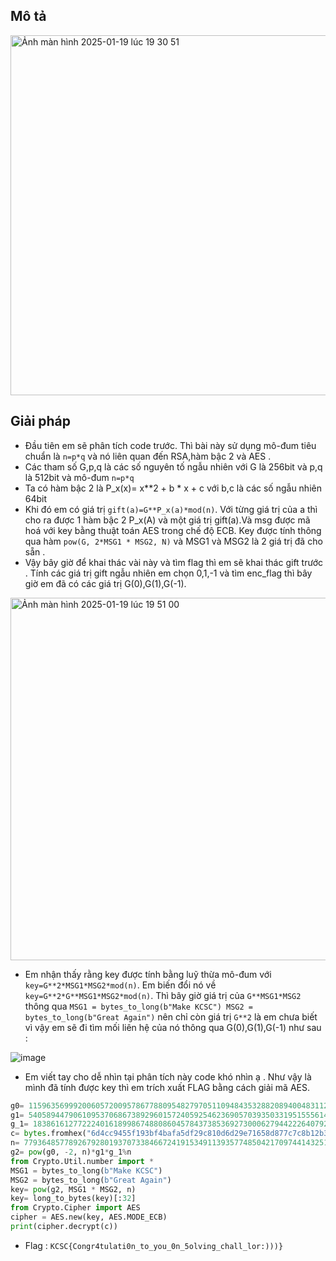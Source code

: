 ## Mô tả 

<img width="576" alt="Ảnh màn hình 2025-01-19 lúc 19 30 51" src="https://github.com/user-attachments/assets/6f5e6c32-d25f-471c-8a83-2776650f5999" />

## Giải pháp 
- Đầu tiên em sẽ phân tích code trước. Thì bài này sử dụng mô-đum tiêu chuẩn là `n=p*q` và nó liên quan đến RSA,hàm bậc 2 và AES .
- Các tham số G,p,q là các số nguyên tố ngẫu nhiên với G là 256bit và p,q là 512bit và mô-đum `n=p*q`
- Ta có hàm bậc 2 là P_x(x)= x**2 + b * x + c với b,c là các số ngẫu nhiên 64bit
- Khi đó em có giá trị `gift(a)=G**P_x(a)*mod(n)`. Với từng giá trị của a thì cho ra được 1 hàm bậc 2 P_x(A) và một giá trị gift(a).Và msg được mã hoá với key bằng thuật toán AES trong chế độ ECB. Key được tính thông qua hàm `pow(G, 2*MSG1 * MSG2, N)` và MSG1 và MSG2 là 2 giá trị đã cho sẵn .
- Vậy bây giờ để khai thác vài này và tìm flag thì em sẽ khai thác gift trước . Tính các giá trị gift ngẫu nhiên em chọn 0,1,-1 và tìm enc_flag  thì bây giờ em đã có các giá trị G(0),G(1),G(-1).

<img width="580" alt="Ảnh màn hình 2025-01-19 lúc 19 51 00" src="https://github.com/user-attachments/assets/1196d9ca-c438-4211-91b2-fc66a4d9b5ba" />

- Em nhận thấy rằng key được tính bằng luỹ thừa mô-đum với `key=G**2*MSG1*MSG2*mod(n)`. Em biến đổi nó về `key=G**2*G**MSG1*MSG2*mod(n)`. Thì bây giờ giá trị của `G**MSG1*MSG2` thông qua `MSG1 = bytes_to_long(b"Make KCSC")
MSG2 = bytes_to_long(b"Great Again")` nên chỉ còn giá trị `G**2` là em chưa biết vì vậy em sẽ đi tìm mối liên hệ của nó thông qua G(0),G(1),G(-1) như sau :

![image](https://github.com/user-attachments/assets/d841111e-9f40-4299-82b8-9f76bf6e440e)

- Em viết tay cho dễ nhìn tại phân tích này code khó nhìn ạ . Như vậy là mình đã tính được key thì em trích xuất FLAG bằng cách giải mã AES.
```py
g0= 11596356999200605720095786778809548279705110948435328820894004831120339542232002979377533000890057945707251409620559505596759173453065026029403989575675178129371710193843100186969924759458898976359180901748998446817521245038508822557602803106485801068967244020051460484768473645575455539177942817845398369442
g1= 540589447906109537068673892960157240592546236905703935033195155561453650264543585148160701603785501503565866539845057784167719568645447178297900365719068273991853423151330994382635940095282684702482317822156751060462796972386443792287859767338153217690854436144147983000923551779804970359548332282277957115
g_1= 18386161277222401618998674880860457843738536927300062794422264079282955292083484411125632582883507438021200746582370373672990049289011455715151854857344866597720093320469750282467754062121603621824956471284244649341437944630654955824879001640266454116819978504228716473787024311254775187011619088945802916658
c= bytes.fromhex("6d4cc9455f193bf4bafa5df29c810d6d29e71658d877c7c8b12b38c30f2f5d9005de55426f423339c50274dc11ea781f5bb8512070de5a6ba8c9b4e812d17f27")
n= 77936485778926792801937073384667241915349113935774850421709744143251757745018702708793685731415243927662303559986308809109390307428600616240546416885472428714814860244449930375647104565429057496673763276115230306726414352000434030670955240391180322179114793096400352284801579662025955619362342602198573194249
g2= pow(g0, -2, n)*g1*g_1%n
from Crypto.Util.number import *
MSG1 = bytes_to_long(b"Make KCSC")
MSG2 = bytes_to_long(b"Great Again")
key= pow(g2, MSG1 * MSG2, n)
key= long_to_bytes(key)[:32]
from Crypto.Cipher import AES
cipher = AES.new(key, AES.MODE_ECB)
print(cipher.decrypt(c))
```
- Flag : `KCSC{Congr4tulati0n_to_you_0n_5olving_chall_lor:)))}`
